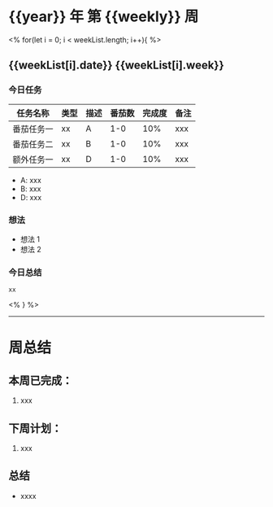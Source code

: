 # {{year}} 年 第 {{weekly}} 周

<% for(let i = 0; i < weekList.length; i++){ %>

## {{weekList[i].date}} {{weekList[i].week}}

### 今日任务

| 任务名称   | 类型 | 描述 | 番茄数 | 完成度 | 备注 |
| ---------- | ---- | ---- | ------ | ------ | ---- |
| 番茄任务一 | xx   | A    | 1-0    | 10%    | xxx  |
| 番茄任务二 | xx   | B    | 1-0    | 10%    | xxx  |
| 额外任务一 | xx   | D    | 1-0    | 10%    | xxx  |

- A: xxx
- B: xxx
- D: xxx

### 想法

- 想法 1
- 想法 2

### 今日总结

    xx

<% } %>

---

# 周总结

## 本周已完成：

1. xxx

## 下周计划：

1. xxx

## 总结

- xxxx
